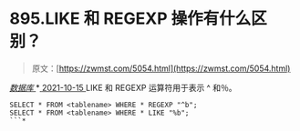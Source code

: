 <!--yml
category: 未分类
date: 0001-01-01 00:00:00
--->

# 895.LIKE 和 REGEXP 操作有什么区别？

> 原文：[https://zwmst.com/5054.html](https://zwmst.com/5054.html)

   [ *数据库* ](https://zwmst.com/%e6%95%b0%e6%8d%ae%e5%ba%93)*[ <time datetime="2021-10-16T02:18:59+08:00"> 2021-10-15 </time> ](https://zwmst.com/5054.html)  LIKE 和 REGEXP 运算符用于表示 ^ 和％。

```
SELECT * FROM <tablename> WHERE * REGEXP "^b";
SELECT * FROM <tablename> WHERE * LIKE "%b";
```*